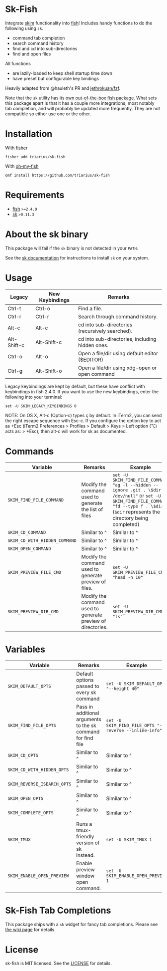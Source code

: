 Sk-Fish
===

Integrate [skim](https://github.com/lotabout/skim) functionality into [fish](https://github.com/fish-shell/fish-shell)!
Includes handy functions to do the following using `sk`.

- command tab completion
- search command history
- find and cd into sub-directories
- find and open files

All functions

- are lazily-loaded to keep shell startup time down
- have preset but configurable key bindings

Heavily adapted from @hauleth's PR and [jethrokuan/fzf](https://github.com/jethrokuan/fzf).

Note that the `sk` utility has its [own out-of-the-box fish package](https://github.com/lotabout/skim/blob/master/shell/key-bindings.fish). What sets this package apart is that it has a couple more integrations, most notably tab completion, and will probably be updated more frequently. They are not compatible so either use one or the other.

# Installation

With [fisher]

```
fisher add triarius/sk-fish
```

With [oh-my-fish]

```
omf install https://github.com/triarius/sk-fish
```

# Requirements

- [fish](https://github.com/fish-shell/fish-shell) `>=2.4.0`
- [sk](https://github.com/lotabout/skim) `>0.11.3`

# About the sk binary

This package will fail if the `sk` binary is not detected in your `PATH`.

See the [sk documentation](https://github.com/junegunn/sk#installation) for instructions to install `sk` on your system.

# Usage

| Legacy      | New Keybindings | Remarks                                         |
| ----------- | --------------- | ----------------------------------------------- |
| Ctrl-t      | Ctrl-o          | Find a file.                                    |
| Ctrl-r      | Ctrl-r          | Search through command history.                 |
| Alt-c       | Alt-c           | cd into sub-directories (recursively searched). |
| Alt-Shift-c | Alt-Shift-c     | cd into sub-directories, including hidden ones. |
| Ctrl-o      | Alt-o           | Open a file/dir using default editor ($EDITOR)  |
| Ctrl-g      | Alt-Shift-o     | Open a file/dir using xdg-open or open command  |

Legacy keybindings are kept by default, but these have conflict with
keybindings in fish 2.4.0. If you want to use the new keybindings,
enter the following into your terminal:

```
set -U SKIM_LEGACY_KEYBINDINGS 0
```

NOTE: On OS X, Alt-c (Option-c) types ç by default. In iTerm2, you can
send the right escape sequence with Esc-c. If you configure the option
key to act as +Esc (iTerm2 Preferences > Profiles > Default > Keys >
Left option (⌥) acts as: > +Esc), then alt-c will work for sk as
documented.

# Commands

| Variable                       | Remarks                                                     | Example                                                       |
| ------------------------------ | ----------------------------------------------------------- | ------------------------------------------------------------- |
| `SKIM_FIND_FILE_COMMAND`        | Modify the command used to generate the list of files       | `set -U SKIM_FIND_FILE_COMMAND "ag -l --hidden --ignore .git . \$dir 2> /dev/null"` or `set -U SKIM_FIND_FILE_COMMAND "fd --type f . \$dir"` (`$dir` represents the directory being completed) |
| `SKIM_CD_COMMAND`               | Similar to ^                                                | Similar to ^                                                  |
| `SKIM_CD_WITH_HIDDEN_COMMAND`   | Similar to ^                                                | Similar to ^                                                  |
| `SKIM_OPEN_COMMAND`             | Similar to ^                                                | Similar to ^                                                  |
| `SKIM_PREVIEW_FILE_CMD`     | Modify the command used to generate preview of files.       | `set -U SKIM_PREVIEW_FILE_CMD "head -n 10"`                |
| `SKIM_PREVIEW_DIR_CMD`      | Modify the command used to generate preview of directories. | `set -U SKIM_PREVIEW_DIR_CMD "ls"`                        |

# Variables

| Variable                    | Remarks                                                       | Example                                               |
| --------------------------- | ------------------------------------------------------------- | ----------------------------------------------------- |
| `SKIM_DEFAULT_OPTS`          | Default options passed to every sk command                   | `set -U SKIM_DEFAULT_OPTS "--height 40"`               |
| `SKIM_FIND_FILE_OPTS`        | Pass in additional arguments to the sk command for find file | `set -U SKIM_FIND_FILE_OPTS "--reverse --inline-info"` |
| `SKIM_CD_OPTS`               | Similar to ^                                                  | Similar to ^                                          |
| `SKIM_CD_WITH_HIDDEN_OPTS`   | Similar to ^                                                  | Similar to ^                                          |
| `SKIM_REVERSE_ISEARCH_OPTS`  | Similar to ^                                                  | Similar to ^                                          |
| `SKIM_OPEN_OPTS`             | Similar to ^                                                  | Similar to ^                                          |
| `SKIM_COMPLETE_OPTS`         | Similar to ^                                                  | Similar to ^                                          |
| `SKIM_TMUX`                  | Runs a tmux-friendly version of sk instead.                  | `set -U SKIM_TMUX 1`                                   |
| `SKIM_ENABLE_OPEN_PREVIEW`   | Enable preview window open command.                           | `set -U SKIM_ENABLE_OPEN_PREVIEW 1`                    |

# Sk-Fish Tab Completions
This package ships with a `sk` widget for fancy tab completions.
Please see [the wiki
page](https://github.com/jethrokuan/sk/wiki/SKIM-Tab-Completions) for details.

##
[tmux]: https://tmux.github.io/
[fisher]: https://github.com/jorgebucaran/fisher
[oh-my-fish]: https://github.com/oh-my-fish/oh-my-fish

# License

sk-fish is MIT licensed. See the [LICENSE](LICENSE.md) for details.
